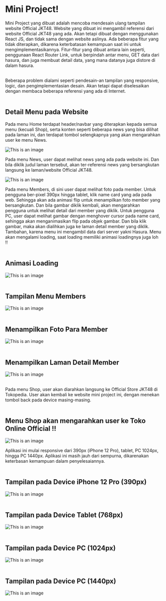 # Mini Project!

Mini Project yang dibuat adalah mencoba mendesain ulang tampilan website Official JKT48. Website yang dibuat ini mengambil referensi dari website Official JKT48 yang ada. Akan tetapi dibuat dengan menggunakan React JS, dan tidak sama dengan website aslinya. Ada beberapa fitur yang tidak diterapkan, dikarena keterbatasan kemampuan saat ini untuk mengimplementasikannya. Fitur-fitur yang dibuat antara lain seperti, penggunaan React Router Link, untuk berpindah antar menu, GET data dari hasura, dan juga membuat detail data, yang mana datanya juga distore di dalam hasura. <br><br>

Beberapa problem dialami seperti pendesain-an tampilan yang responsive, logic, dan pengimplementasian desain. Akan tetapi dapat diselesaikan dengan membaca beberapa referensi yang ada di Internet.<br><br>

## Detail Menu pada Website
Pada menu Home terdapat header/navbar yang diterapkan kepada semua menu (kecuali Shop), serta konten seperti beberapa news yang bisa dilihat pada laman ini, dan terdapat tombol selengkapnya yang akan mengarahkan user ke menu News.

![This is an image](./screenshot/home%20menu/2022-05-16%20(24).png)

Pada menu News, user dapat melihat news yang ada pada website ini. Dan bila diklik judul laman tersebut, akan ter-referensi news yang bersangkutan langsung ke laman/website Official JKT48. 

![This is an image](./screenshot/news%20menu/2022-05-16%20(16).png)

Pada menu Members, di sini user dapat melihat foto pada member. Untuk pengguna ber-pixel 390px hingga tablet, klik name card yang ada pada web. Sehingga akan ada animasi flip untuk menampilkan foto member yang bersangkutan. Dan bila gambar diklik kembali, akan mengarahkan pengguna untuk melihat detail dari member yang diklik. Untuk pengguna PC, user dapat melihat gambar dengan menghover cursor pada name card, sehingga akan menganimasikan flip pada objek gambar. Dan bila klik gambar, maka akan dialihkan juga ke laman detail member yang diklik. Tambahan, karena menu ini mengambil data dari server yakni Hasura. Menu akan mengalami loading, saat loading memiliki animasi loadingnya juga loh !!<br><br>

## Animasi Loading

![This is an image](./screenshot/list_members%20screenshots/2022-05-17%20(2).png)<br><br>

## Tampilan Menu Members

![This is an image](./screenshot/list_members%20screenshots/2022-05-16%20(15).png)<br><br>

## Menampilkan Foto Para Member

![This is an image](./screenshot/list_members%20screenshots/2022-05-17%20(3).png)<br><br>


## Menampilkan Laman Detail Member

![This is an image](./screenshot/detail_members%20screenshots/2022-05-16%20(11).png)<br><br>

Pada menu Shop, user akan diarahkan langsung ke Official Store JKT48 di Tokopedia. User akan kembali ke website mini project ini, dengan menekan tombol back pada device masing-masing.<br><br>

## Menu Shop akan mengarahkan user ke Toko Online Official !!

![This is an image](./screenshot/menu%20shop/2022-05-17%20(5).png)

Aplikasi ini mulai responsive dari 390px (iPhone 12 Pro), tablet, PC 1024px, hingga PC 1440px. Aplikasi ini masih jauh dari sempurna, dikarenakan keterbasan kemampuan dalam penyelesaiannya.<br><br>

## Tampilan pada Device iPhone 12 Pro (390px)

![This is an image](./screenshot/detail_members%20screenshots/2022-05-16%20(7).png)<br><br>


## Tampilan pada Device Tablet (768px)

![This is an image](./screenshot/detail_members%20screenshots/2022-05-16%20(8).png)<br><br>

## Tampilan pada Device PC (1024px)

![This is an image](./screenshot/detail_members%20screenshots/2022-05-16%20(10).png)<br><br>

## Tampilan pada Device PC (1440px)

![This is an image](./screenshot/detail_members%20screenshots/2022-05-16%20(11).png)